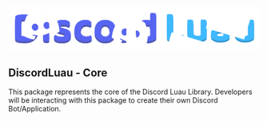 <div align="center">
	<p>
		<a href=""><img src="https://raw.githubusercontent.com/DiscordLuau/.github/master/resource/DiscordLuau-Banner.png" width="512" alt="discord-luau"/></a>
	</p>
</div>

## DiscordLuau - Core

This package represents the core of the Discord Luau Library. Developers will be interacting with this package to create their own Discord Bot/Application.